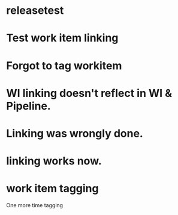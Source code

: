 # releasetest
# Test work item linking
# Forgot to tag workitem
# WI linking doesn't reflect in WI & Pipeline.
# Linking was wrongly done.
# linking works now.
# work item tagging
One more time tagging
